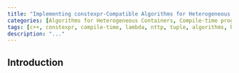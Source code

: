 ```yaml
---
title: "Implementing constexpr-Compatible Algorithms for Heterogeneous Containers – Part 1: 'tuple_for_each'"
categories: [Algorithms for Heterogeneous Containers, Compile-time programming]
tags: [c++, constexpr, compile-time, lambda, nttp, tuple, algorithms, heterogeneous-containers, tuple-for-each, std-apply, perfect-forwarding, fold-expressions, parameter-pack, variadic-template, forwarding-references, comma-operator, if-constexpr]
description: "..."
---
```


## Introduction
